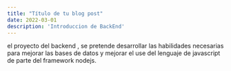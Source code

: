 ```yaml
---
title: "Título de tu blog post"
date: 2022-03-01
description: 'Introduccion de BackEnd'
---
```


el proyecto del backend , se pretende desarrollar las habilidades necesarias para mejorar las bases de datos y mejorar el use del lenguaje de javascript de parte del 
framework nodejs. 
